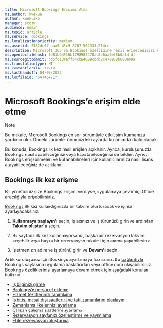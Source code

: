 ```yaml
---
title: Microsoft Bookings Erişimi Alma
ms.author: kwekua
author: kwekuako
manager: scotv
audience: Admin
ms.topic: article
ms.service: bookings
ms.localizationpriority: medium
ms.assetid: 5382dc07-aaa5-45c9-8767-502333b214ce
description: Microsoft 365'da Bookings özelliğine nasıl erişeceğinizi öğrenin.
ms.openlocfilehash: fd81b64916b1798982470ad8e6aa6e28b0a14fdf
ms.sourcegitcommit: dd5fc139affb4cba4089cbdb2c478968b680699a
ms.translationtype: MT
ms.contentlocale: tr-TR
ms.lasthandoff: 04/09/2022
ms.locfileid: "64746771"
---
```

# <a name="get-access-to-microsoft-bookings"></a>Microsoft Bookings’e erişim elde etme

> [!NOTE]
> Bu makale, Microsoft Bookings en son sürümüyle etkileşim kurmanıza yardımcı olur. Önceki sürümler önümüzdeki aylarda kullanımdan kaldırılacak.

Bu konuda, Bookings ilk kez nasıl erişilen açıklanır. Ayrıca, kuruluşunuzda Bookings nasıl açabileceğinizi veya kapatabileceğinizi de bildirir. Ayrıca, Bookings erişebilmeleri ve kullanabilmeleri için kullanıcılarınıza nasıl lisans atayabileceğiniz de açıklanır.

## <a name="access-bookings-for-the-first-time"></a>Bookings ilk kez erişme

BT yöneticiniz size Bookings erişimi verdiyse, uygulamaya çevrimiçi Office aracılığıyla erişebilirsiniz.

[Bookings](https://outlook.office.com/bookings/onboarding) ilk kez kullandığınızda bir takvim oluşturacak ve işinizi ayarlayacaksınız.

1. **Kullanmaya başlayın'ı** seçin, iş adınızı ve iş türünüzü girin ve ardından **Takvim oluştur'u** seçin.

1. Bu sayfada ilk kez kullanmıyorsanız, başka bir rezervasyon takvimi seçebilir veya başka bir rezervasyon takvimi için arama yapabilirsiniz.

1. İşletmenizin adını ve iş türünü girin ve **Devam'ı** seçin.

Artık kuruluşunuz için Bookings ayarlamaya hazırsınız. Bu [bağlantıyla](https://outlook.office.com/bookings/onboarding) Bookings sayfasına uygulama başlatıcıdan veya office.com ulaşabilirsiniz. Bookings özelliklerinizi ayarlamaya devam etmek için aşağıdaki konuları kullanın.

- [İş bilginizi girme](enter-business-information.md)
- [Bookings’e personel ekleme](add-staff.md)
- [Hizmet tekliflerinizi tanımlama](define-service-offerings.md)
- [İş bitiş, mesai dışı saatlerini ve tatil zamanlarını planlayın](schedule-closures-time-off-vacation.md)
- [Zamanlama ilkelerinizi ayarlama](set-scheduling-policies.md)
- [Çalışan çalışma saatlerini ayarlama](employee-hours.md)
- [Rezervasyon sayfanızı özelleştirme ve yayımlama](customize-booking-page.md)
- [El ile rezervasyon oluşturma](create-a-manual-booking.md)